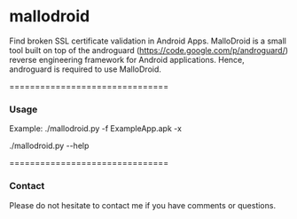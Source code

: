 mallodroid
==========

Find broken SSL certificate validation in Android Apps. MalloDroid is a small tool built on top of the androguard (https://code.google.com/p/androguard/) reverse engineering framework for Android applications. Hence, androguard is required to use MalloDroid.

===============================

### Usage
Example: ./mallodroid.py -f ExampleApp.apk -x

./mallodroid.py --help

===============================

### Contact
Please do not hesitate to contact me if you have comments or questions.
